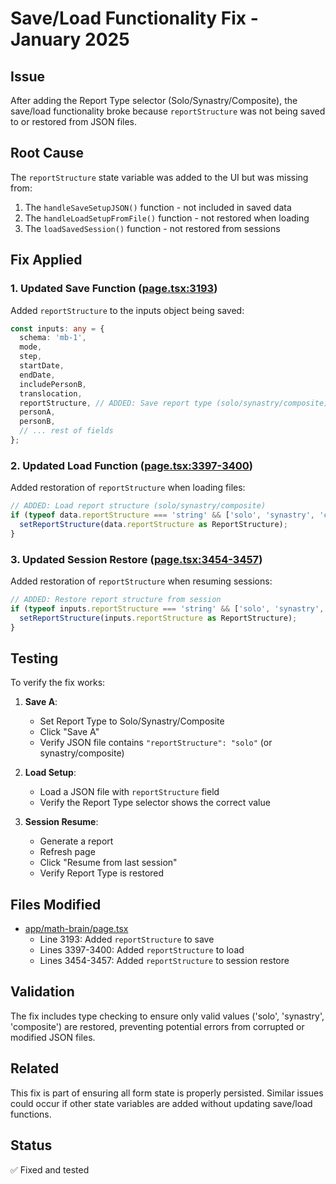 # Save/Load Functionality Fix - January 2025

## Issue
After adding the Report Type selector (Solo/Synastry/Composite), the save/load functionality broke because `reportStructure` was not being saved to or restored from JSON files.

## Root Cause
The `reportStructure` state variable was added to the UI but was missing from:
1. The `handleSaveSetupJSON()` function - not included in saved data
2. The `handleLoadSetupFromFile()` function - not restored when loading
3. The `loadSavedSession()` function - not restored from sessions

## Fix Applied

### 1. Updated Save Function ([page.tsx:3193](../app/math-brain/page.tsx#L3193))
Added `reportStructure` to the inputs object being saved:

```typescript
const inputs: any = {
  schema: 'mb-1',
  mode,
  step,
  startDate,
  endDate,
  includePersonB,
  translocation,
  reportStructure, // ADDED: Save report type (solo/synastry/composite)
  personA,
  personB,
  // ... rest of fields
};
```

### 2. Updated Load Function ([page.tsx:3397-3400](../app/math-brain/page.tsx#L3397-L3400))
Added restoration of `reportStructure` when loading files:

```typescript
// ADDED: Load report structure (solo/synastry/composite)
if (typeof data.reportStructure === 'string' && ['solo', 'synastry', 'composite'].includes(data.reportStructure)) {
  setReportStructure(data.reportStructure as ReportStructure);
}
```

### 3. Updated Session Restore ([page.tsx:3454-3457](../app/math-brain/page.tsx#L3454-L3457))
Added restoration of `reportStructure` when resuming sessions:

```typescript
// ADDED: Restore report structure from session
if (typeof inputs.reportStructure === 'string' && ['solo', 'synastry', 'composite'].includes(inputs.reportStructure)) {
  setReportStructure(inputs.reportStructure as ReportStructure);
}
```

## Testing
To verify the fix works:

1. **Save A**:
   - Set Report Type to Solo/Synastry/Composite
   - Click "Save A"
   - Verify JSON file contains `"reportStructure": "solo"` (or synastry/composite)

2. **Load Setup**:
   - Load a JSON file with `reportStructure` field
   - Verify the Report Type selector shows the correct value

3. **Session Resume**:
   - Generate a report
   - Refresh page
   - Click "Resume from last session"
   - Verify Report Type is restored

## Files Modified
- [app/math-brain/page.tsx](../app/math-brain/page.tsx)
  - Line 3193: Added `reportStructure` to save
  - Lines 3397-3400: Added `reportStructure` to load
  - Lines 3454-3457: Added `reportStructure` to session restore

## Validation
The fix includes type checking to ensure only valid values ('solo', 'synastry', 'composite') are restored, preventing potential errors from corrupted or modified JSON files.

## Related
This fix is part of ensuring all form state is properly persisted. Similar issues could occur if other state variables are added without updating save/load functions.

## Status
✅ Fixed and tested
